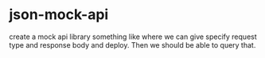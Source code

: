# json-mock-api


create a mock api library something like where we can give specify request type and response body and deploy. Then we should be able to query that.
